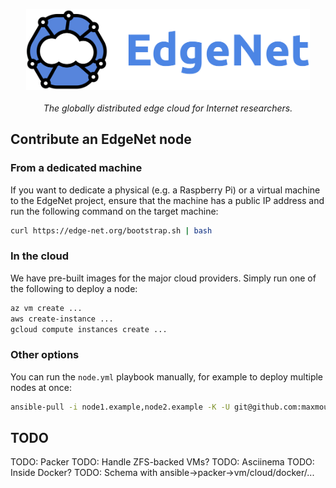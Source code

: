 <p align="center">
  <img src="/assets/edgenet_logo_2020_05_03_w_text_075dpi.png" height="130"><br/><br/>
  <i>The globally distributed edge cloud for Internet researchers.</i>
</p>

## Contribute an EdgeNet node

### From a dedicated machine

If you want to dedicate a physical (e.g. a Raspberry Pi) or a virtual machine to the EdgeNet project,
ensure that the machine has a public IP address and run the following command on the target machine:
```bash
curl https://edge-net.org/bootstrap.sh | bash
```

### In the cloud

We have pre-built images for the major cloud providers.
Simply run one of the following to deploy a node:
```bash
az vm create ...
aws create-instance ...
gcloud compute instances create ...
```

### Other options

You can run the `node.yml` playbook manually, for example to deploy multiple nodes at once:
```bash
ansible-pull -i node1.example,node2.example -K -U git@github.com:maxmouchet/node.git node.yml
```

## TODO

TODO: Packer
TODO: Handle ZFS-backed VMs?
TODO: Asciinema
TODO: Inside Docker?
TODO: Schema with ansible->packer->vm/cloud/docker/...
